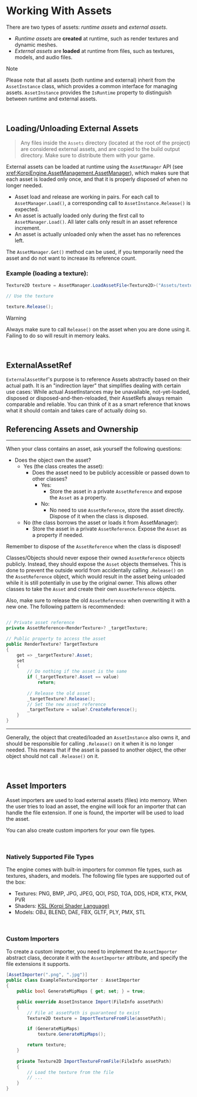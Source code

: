 
# Working With Assets

There are two types of assets: _runtime assets_ and _external assets_.
- _Runtime assets_ are **created** at runtime, such as render textures and dynamic meshes.
- _External assets_ are **loaded** at runtime from files, such as textures, models, and audio files.

> [!NOTE]
> Please note that all assets (both runtime and external) inherit from the `AssetInstance` class, which provides a common interface for managing assets. `AssetInstance` provides the `IsRuntime` property to distinguish between runtime and external assets.

<br/>

## Loading/Unloading External Assets

> Any files inside the `Assets` directory (located at the root of the project) are considered external assets, and are copied to the build output directory. Make sure to distribute them with your game.

External assets can be loaded at runtime using the `AssetManager` API (see <xref:KorpiEngine.AssetManagement.AssetManager>), which makes sure that each asset is loaded only once, and that it is properly disposed of when no longer needed.
- Asset load and release are working in pairs. For each call to `AssetManager.Load()`, a corresponding call to `AssetInstance.Release()` is expected.
- An asset is actually loaded only during the first call to `AssetManager.Load()`. All later calls only result in an asset reference increment.
- An asset is actually unloaded only when the asset has no references left.

The `AssetManager.Get()` method can be used, if you temporarily need the asset and do not want to increase its reference count.

### Example (loading a texture):
```csharp
Texture2D texture = AssetManager.LoadAssetFile<Texture2D>("Assets/texture.png");

// Use the texture

texture.Release();
```

> [!WARNING]
> Always make sure to call `Release()` on the asset when you are done using it. Failing to do so will result in memory leaks.

<br/>

## ExternalAssetRef

`ExternalAssetRef`'s purpose is to reference Assets abstractly based on their actual path.
It is an "indirection layer" that simplifies dealing with certain use cases: While actual AssetInstances may be unavailable, not-yet-loaded, disposed or disposed-and-then-reloaded, their AssetRefs always remain comparable and reliable.
You can think of it as a smart reference that knows what it should contain and takes care of actually doing so.

## Referencing Assets and Ownership

---------------------------------------------------------------------------

When your class contains an asset, ask yourself the following questions:
- Does the object own the asset?
  - Yes (the class creates the asset):
    - Does the asset need to be publicly accessible or passed down to other classes?
      - Yes:
        - Store the asset in a private `AssetReference` and expose the `Asset` as a property.
      - No:
        - No need to use `AssetReference`, store the asset directly. Dispose of it when the class is disposed.
  - No (the class borrows the asset or loads it from AssetManager):
    - Store the asset in a private `AssetReference`. Expose the `Asset` as a property if needed.

Remember to dispose of the `AssetReference` when the class is disposed!

Classes/Objects should never expose their owned `AssetReference` objects publicly. Instead, they should expose the `Asset` objects themselves.
This is done to prevent the outside world from accidentally calling `.Release()` on the `AssetReference` object, which would result in the asset being unloaded while it is still potentially in use by the original owner.
This allows other classes to take the `Asset` and create their own `AssetReference` objects.

Also, make sure to release the old `AssetReference` when overwriting it with a new one. The following pattern is recommended:
```csharp

// Private asset reference
private AssetReference<RenderTexture>? _targetTexture;

// Public property to access the asset
public RenderTexture? TargetTexture
{
    get => _targetTexture?.Asset;
    set
    {
        // Do nothing if the asset is the same
        if (_targetTexture?.Asset == value)
            return;
        
        // Release the old asset
        _targetTexture?.Release();
        // Set the new asset reference
        _targetTexture = value?.CreateReference();
    }
}
```

---------------------------------------------------------------------------

Generally, the object that created/loaded an `AssetInstance` also owns it, and should be responsible for calling `.Release()` on it when it is no longer needed. This means that if the asset is passed to another object, the other object should not call `.Release()` on it.

<br/>

## Asset Importers

Asset importers are used to load external assets (files) into memory.
When the user tries to load an asset, the engine will look for an importer that can handle the file extension. If one is found, the importer will be used to load the asset.

 You can also create custom importers for your own file types.

<br/>

### Natively Supported File Types

The engine comes with built-in importers for common file types, such as textures, shaders, and models.
The following file types are supported out of the box:
- Textures: PNG, BMP, JPG, JPEG, QOI, PSD, TGA, DDS, HDR, KTX, PKM, PVR
- Shaders: [KSL (Korpi Shader Language)](shaders.md)
- Models: OBJ, BLEND, DAE, FBX, GLTF, PLY, PMX, STL

<br/>

### Custom Importers

To create a custom importer, you need to implement the `AssetImporter` abstract class,
decorate it with the `AssetImporter` attribute, and specify the file extensions it supports.
```csharp
[AssetImporter(".png", ".jpg")]
public class ExampleTextureImporter : AssetImporter
{
    public bool GenerateMipMaps { get; set; } = true;

    public override AssetInstance Import(FileInfo assetPath)
    {
        // File at assetPath is guaranteed to exist
        Texture2D texture = ImportTextureFromFile(assetPath);

        if (GenerateMipMaps)
            texture.GenerateMipMaps();

        return texture;
    }
    
    private Texture2D ImportTextureFromFile(FileInfo assetPath)
    {
        // Load the texture from the file
        // ...
    }
}
```